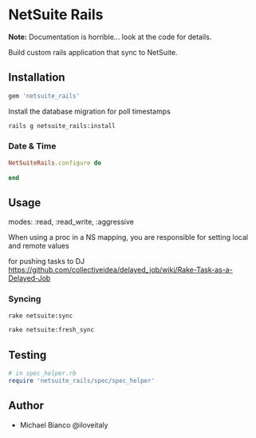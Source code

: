 # NetSuite Rails

**Note:** Documentation is horrible... look at the code for details.

Build custom rails application that sync to NetSuite.

## Installation

```ruby
gem 'netsuite_rails'
```

Install the database migration for poll timestamps

```bash
rails g netsuite_rails:install
```

### Date & Time

```ruby
NetSuiteRails.configure do
	
end
```

## Usage

modes: :read, :read_write, :aggressive

When using a proc in a NS mapping, you are responsible for setting local and remote values

for pushing tasks to DJ https://github.com/collectiveidea/delayed_job/wiki/Rake-Task-as-a-Delayed-Job

### Syncing

```bash
rake netsuite:sync

rake netsuite:fresh_sync
```

## Testing

```ruby
# in spec_helper.rb
require 'netsuite_rails/spec/spec_helper'
```

## Author

* Michael Bianco @iloveitaly